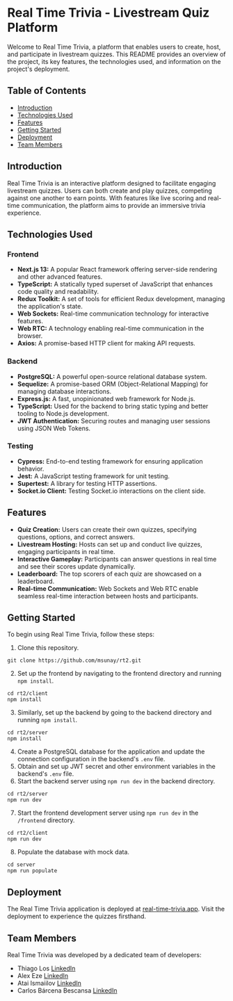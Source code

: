 # Real Time Trivia - Livestream Quiz Platform

Welcome to Real Time Trivia, a platform that enables users to create, host, and participate in livestream quizzes. This README provides an overview of the project, its key features, the technologies used, and information on the project's deployment.

## Table of Contents

- [Introduction](#introduction)
- [Technologies Used](#technologies-used)
- [Features](#features)
- [Getting Started](#getting-started)
- [Deployment](#deployment)
- [Team Members](#team-members)

## Introduction

Real Time Trivia is an interactive platform designed to facilitate engaging livestream quizzes. Users can both create and play quizzes, competing against one another to earn points. With features like live scoring and real-time communication, the platform aims to provide an immersive trivia experience.

## Technologies Used

### Frontend

- **Next.js 13:** A popular React framework offering server-side rendering and other advanced features.
- **TypeScript:** A statically typed superset of JavaScript that enhances code quality and readability.
- **Redux Toolkit:** A set of tools for efficient Redux development, managing the application's state.
- **Web Sockets:** Real-time communication technology for interactive features.
- **Web RTC:** A technology enabling real-time communication in the browser.
- **Axios:** A promise-based HTTP client for making API requests.

### Backend

- **PostgreSQL:** A powerful open-source relational database system.
- **Sequelize:** A promise-based ORM (Object-Relational Mapping) for managing database interactions.
- **Express.js:** A fast, unopinionated web framework for Node.js.
- **TypeScript:** Used for the backend to bring static typing and better tooling to Node.js development.
- **JWT Authentication:** Securing routes and managing user sessions using JSON Web Tokens.

### Testing

- **Cypress:** End-to-end testing framework for ensuring application behavior.
- **Jest:** A JavaScript testing framework for unit testing.
- **Supertest:** A library for testing HTTP assertions.
- **Socket.io Client:** Testing Socket.io interactions on the client side.

## Features

- **Quiz Creation:** Users can create their own quizzes, specifying questions, options, and correct answers.
- **Livestream Hosting:** Hosts can set up and conduct live quizzes, engaging participants in real time.
- **Interactive Gameplay:** Participants can answer questions in real time and see their scores update dynamically.
- **Leaderboard:** The top scorers of each quiz are showcased on a leaderboard.
- **Real-time Communication:** Web Sockets and Web RTC enable seamless real-time interaction between hosts and participants.

## Getting Started

To begin using Real Time Trivia, follow these steps:

1. Clone this repository.
  ```
  git clone https://github.com/msunay/rt2.git
  ```
2. Set up the frontend by navigating to the frontend directory and running `npm install`.
  ```
  cd rt2/client
  npm install
  ```
3. Similarly, set up the backend by going to the backend directory and running `npm install`.
  ```
  cd rt2/server
  npm install
  ```
4. Create a PostgreSQL database for the application and update the connection configuration in the backend's `.env` file.
5. Obtain and set up JWT secret and other environment variables in the backend's `.env` file.
6. Start the backend server using `npm run dev` in the backend directory.
  ```
  cd rt2/server
  npm run dev
  ```
7. Start the frontend development server using `npm run dev` in the `/frontend` directory.
  ```
  cd rt2/client
  npm run dev
  ```
8. Populate the database with mock data.
  ```
  cd server
  npm run populate
  ```

## Deployment

The Real Time Trivia application is deployed at [real-time-trivia.app](https://www.real-time-trivia.app). Visit the deployment to experience the quizzes firsthand.

## Team Members

Real Time Trivia was developed by a dedicated team of developers:
- Thiago Los [LinkedIn](https://www.linkedin.com/in/thiagolos/)
- Alex Eze [LinkedIn](https://www.linkedin.com/in/alex-eze-dev/)
- Atai Ismaiilov [LinkedIn](https://www.linkedin.com/in/atai-ismaiilov-185a0b1a8/)
- Carlos Bárcena Bescansa [LinkedIn](https://www.linkedin.com/in/carlos-b%C3%A1rcena-bescansa-b0768ab3/)
